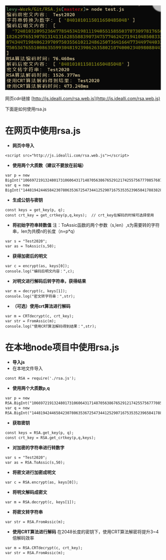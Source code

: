 ![截图](./demo/image.png)

网页cdn链接 [http://js.idealli.com/rsa.web.js](http://js.idealli.com/rsa.web.js)


下面是如何使用rsa.js

# 在网页中使用rsa.js
- **网页中导入**
```
<script src="http://js.idealli.com/rsa.web.js"></script>
```

- **使用两个大质数（建议不要放在前端）**
```
var p = new BigInt("106697219132480173106064317148705638676529121742557567770857687729397446898790451577487723991083173010242416863238099716044775658681981821407922722052778958942891831033512463262741053961681512908218003840408526915629689432111480588966800949428079015682624591636010678691927285321708935076221951173426894836169");
var q = new BigInt("144819424465842307806353672547344125290716753535239658417883828941232509622838692761917211806963011168822281666033695157426515864265527046213326145174398018859056439431422867957079149967592078894410082695714160599647180947207504108618794637872261572262805565517756922288320779308895819726074229154002310375209");
```

- **生成公钥与密钥**
```
const keys = get_key(p, q);
const crt_key = get_crtkey(p,q,keys);  // crt_key在解码的时候可选择使用
```

- **将初始字符串转数值**
注：ToAssic函数的两个参数（s,len）,s为需要转的字符串，len为共模n的长度（n=p*q）
```
var s = "Test2020";
var as = ToAssic(s,50); 
```

- **获得加密后的明文**
```
var c = encrypt(as, keys[0]);
console.log("编码后明文内容：",c);
```

- **对明文进行解码后转字符串，获得结果**
```
var m = decrypt(c, keys[1]);
console.log("密文转字符串：",str);
```

- **（可选）使用crt算法进行解码**
```
var m = CRTdecrypt(c, crt_key);
var str = FromAssic(m);
console.log("使用CRT算法解码得到结果：",str);
```



# 在本地node项目中使用rsa.js

- **导入js**
- 在本地文件导入
```
const RSA = require('./rsa.js');
``` 

- **使用两个大质数p,q**
```
var p = new RSA.BigInt("106697219132480173106064317148705638676529121742557567770857687729397446898790451577487723991083173010242416863238099716044775658681981821407922722052778958942891831033512463262741053961681512908218003840408526915629689432111480588966800949428079015682624591636010678691927285321708935076221951173426894836169");
var q = new RSA.BigInt("144819424465842307806353672547344125290716753535239658417883828941232509622838692761917211806963011168822281666033695157426515864265527046213326145174398018859056439431422867957079149967592078894410082695714160599647180947207504108618794637872261572262805565517756922288320779308895819726074229154002310375209");
```

- **获取密钥**
```
const keys = RSA.get_key(p, q);
const crt_key = RSA.get_crtkey(p,q,keys);
```

- **对加密的字符串进行转数字**
```
var s = "Test2020";
var as = RSA.ToAssic(s,50); 
```

- **将密文进行加密成明文**
```
var c = RSA.encrypt(as, keys[0]);
```

- **将明文解码成密文**
```
var m = RSA.decrypt(c, keys[1]);
```

- **将密文转字符串**
```
var str = RSA.FromAssic(m);
```

- **使用CRT算法进行解码**
在2048长度的密钥下，使用CRT算法解密将提升3~4倍解码效率
```
var m = RSA.CRTdecrypt(c, crt_key);
var str = RSA.FromAssic(m);
```
